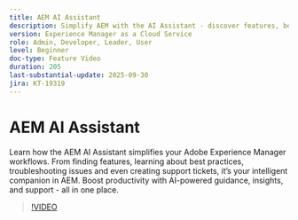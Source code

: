 ```yaml
---
title: AEM AI Assistant
description: Simplify AEM with the AI Assistant - discover features, best practices, and fix issues while boosting productivity with AI-powered support.
version: Experience Manager as a Cloud Service
role: Admin, Developer, Leader, User
level: Beginner
doc-type: Feature Video
duration: 205
last-substantial-update: 2025-09-30
jira: KT-19319
---
```


# AEM AI Assistant

Learn how the AEM AI Assistant simplifies your Adobe Experience Manager workflows. From finding features, learning about best practices, troubleshooting issues and even creating support tickets, it’s your intelligent companion in AEM. Boost productivity with AI-powered guidance, insights, and support - all in one place.

>[!VIDEO](https://video.tv.adobe.com/v/3475357/?learn=on&enablevpops)
